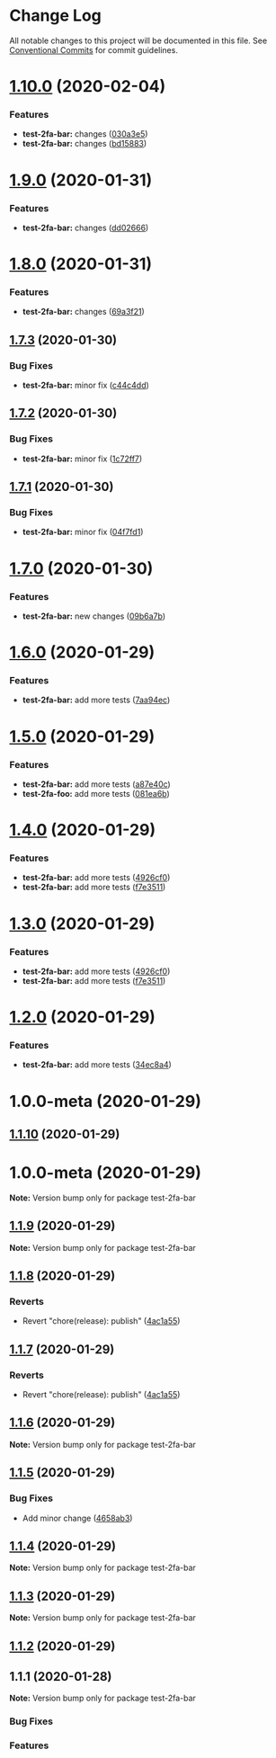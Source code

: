 # Change Log

All notable changes to this project will be documented in this file.
See [Conventional Commits](https://conventionalcommits.org) for commit guidelines.

# [1.10.0](https://github.com/v1v/test-2fa/compare/test-2fa-bar@1.9.0...test-2fa-bar@1.10.0) (2020-02-04)


### Features

* **test-2fa-bar:** changes ([030a3e5](https://github.com/v1v/test-2fa/commit/030a3e511fdd6e40cc2d1e34efa38cf9f5a027cd))
* **test-2fa-bar:** changes ([bd15883](https://github.com/v1v/test-2fa/commit/bd158834c4b2bc0a336edb0db978bbc8a7a3382b))





# [1.9.0](https://github.com/v1v/test-2fa/compare/test-2fa-bar@1.8.0...test-2fa-bar@1.9.0) (2020-01-31)


### Features

* **test-2fa-bar:** changes ([dd02666](https://github.com/v1v/test-2fa/commit/dd02666977395d1b0db37f90e44c63851fa1e581))





# [1.8.0](https://github.com/v1v/test-2fa/compare/test-2fa-bar@1.7.3...test-2fa-bar@1.8.0) (2020-01-31)


### Features

* **test-2fa-bar:** changes ([69a3f21](https://github.com/v1v/test-2fa/commit/69a3f2169fa06fac13d704ed7f85490879347f50))





## [1.7.3](https://github.com/v1v/test-2fa/compare/test-2fa-bar@1.7.2...test-2fa-bar@1.7.3) (2020-01-30)


### Bug Fixes

* **test-2fa-bar:** minor fix ([c44c4dd](https://github.com/v1v/test-2fa/commit/c44c4dd14ad5b407f9b84b0b9496dcc4e22b9d9f))





## [1.7.2](https://github.com/v1v/test-2fa/compare/test-2fa-bar@1.7.1...test-2fa-bar@1.7.2) (2020-01-30)


### Bug Fixes

* **test-2fa-bar:** minor fix ([1c72ff7](https://github.com/v1v/test-2fa/commit/1c72ff71d106b861ca6496c904730a61de41f053))





## [1.7.1](https://github.com/v1v/test-2fa/compare/test-2fa-bar@1.7.0...test-2fa-bar@1.7.1) (2020-01-30)


### Bug Fixes

* **test-2fa-bar:** minor fix ([04f7fd1](https://github.com/v1v/test-2fa/commit/04f7fd15503861078d2a874dc2777bf935c72e81))





# [1.7.0](https://github.com/v1v/test-2fa/compare/test-2fa-bar@1.6.0...test-2fa-bar@1.7.0) (2020-01-30)


### Features

* **test-2fa-bar:** new changes ([09b6a7b](https://github.com/v1v/test-2fa/commit/09b6a7b9e75cd69385e2eb09c29010ac7df52e9b))





# [1.6.0](https://github.com/v1v/test-2fa/compare/test-2fa-bar@1.5.0...test-2fa-bar@1.6.0) (2020-01-29)


### Features

* **test-2fa-bar:** add more tests ([7aa94ec](https://github.com/v1v/test-2fa/commit/7aa94ece35f84629dff94bdcd53bca49068239f5))





# [1.5.0](https://github.com/v1v/test-2fa/compare/test-2fa-bar@1.4.0...test-2fa-bar@1.5.0) (2020-01-29)


### Features

* **test-2fa-bar:** add more tests ([a87e40c](https://github.com/v1v/test-2fa/commit/a87e40c252f8dc99aa1b71dc5fcb59077c91a17d))
* **test-2fa-foo:** add more tests ([081ea6b](https://github.com/v1v/test-2fa/commit/081ea6baa53f4e06a204cfd459ca5f81b7144d72))





# [1.4.0](https://github.com/v1v/test-2fa/compare/test-2fa-bar@1.2.0...test-2fa-bar@1.4.0) (2020-01-29)


### Features

* **test-2fa-bar:** add more tests ([4926cf0](https://github.com/v1v/test-2fa/commit/4926cf01a56dbfce6a1e6b014e2f16cbee6aba63))
* **test-2fa-bar:** add more tests ([f7e3511](https://github.com/v1v/test-2fa/commit/f7e351122962dcb876ec20ffa4d26c99b9a705f9))





# [1.3.0](https://github.com/v1v/test-2fa/compare/test-2fa-bar@1.2.0...test-2fa-bar@1.3.0) (2020-01-29)


### Features

* **test-2fa-bar:** add more tests ([4926cf0](https://github.com/v1v/test-2fa/commit/4926cf01a56dbfce6a1e6b014e2f16cbee6aba63))
* **test-2fa-bar:** add more tests ([f7e3511](https://github.com/v1v/test-2fa/commit/f7e351122962dcb876ec20ffa4d26c99b9a705f9))





# [1.2.0](https://github.com/v1v/test-2fa/compare/test-2fa-bar@1.1.9...test-2fa-bar@1.2.0) (2020-01-29)


### Features

* **test-2fa-bar:** add more tests ([34ec8a4](https://github.com/v1v/test-2fa/commit/34ec8a4f3659e9bd8de59c66e4e085173927b1e3))



# 1.0.0-meta (2020-01-29)





## [1.1.10](https://github.com/v1v/test-2fa/compare/test-2fa-bar@1.1.9...test-2fa-bar@1.1.10) (2020-01-29)



# 1.0.0-meta (2020-01-29)

**Note:** Version bump only for package test-2fa-bar





## [1.1.9](https://github.com/v1v/test-2fa/compare/test-2fa-bar@1.1.8...test-2fa-bar@1.1.9) (2020-01-29)

**Note:** Version bump only for package test-2fa-bar





## [1.1.8](https://github.com/v1v/test-2fa/compare/test-2fa-bar@1.1.7...test-2fa-bar@1.1.8) (2020-01-29)


### Reverts

* Revert "chore(release): publish" ([4ac1a55](https://github.com/v1v/test-2fa/commit/4ac1a5572fad82d7059e1d233bb85388a927edcd))





## [1.1.7](https://github.com/v1v/test-2fa/compare/test-2fa-bar@1.1.7...test-2fa-bar@1.1.7) (2020-01-29)


### Reverts

* Revert "chore(release): publish" ([4ac1a55](https://github.com/v1v/test-2fa/commit/4ac1a5572fad82d7059e1d233bb85388a927edcd))





## [1.1.6](https://github.com/v1v/test-2fa/compare/test-2fa-bar@1.1.5...test-2fa-bar@1.1.6) (2020-01-29)

**Note:** Version bump only for package test-2fa-bar





## [1.1.5](https://github.com/v1v/test-2fa/compare/test-2fa-bar@1.1.4...test-2fa-bar@1.1.5) (2020-01-29)


### Bug Fixes

* Add minor change ([4658ab3](https://github.com/v1v/test-2fa/commit/4658ab3f745c934bb7ea85fe0ebd2a3c8943cd57))





## [1.1.4](https://github.com/v1v/test-2fa/compare/test-2fa-bar@1.1.3...test-2fa-bar@1.1.4) (2020-01-29)

**Note:** Version bump only for package test-2fa-bar





## [1.1.3](https://github.com/v1v/test-2fa/compare/test-2fa-bar@1.1.2...test-2fa-bar@1.1.3) (2020-01-29)

**Note:** Version bump only for package test-2fa-bar





## [1.1.2](https://github.com/v1v/test-2fa/compare/test-2fa-bar@1.1.1...test-2fa-bar@1.1.2) (2020-01-29)



## 1.1.1 (2020-01-28)

**Note:** Version bump only for package test-2fa-bar






### Bug Fixes


### Features
